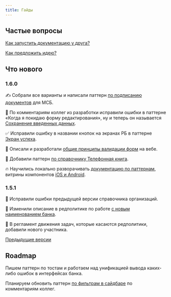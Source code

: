 ```yaml
---
title: Гайды
---
```


## Частые вопросы

[Как запустить документацию у друга?](./about/deploy/)

[Как предложить идею?](./about/feature-requests/)

## Что нового

### 1.6.0

✍ Собрали все варианты и написали паттерн [по подписанию документов](./patterns/signing) для МСБ.

💾 По комментариям коллег из разработки исправили ошибки в паттерне «Когда я покидаю форму редактирования», ну и теперь он называется [Сохранение введенных данных](./patterns/saving-data).

✅ Исправили ошибку в названии кнопок на экранах РБ в паттерне [Экран успеха](./patterns/result).

🚫 Описали и разработали [общие принципы валидации форм](./patterns/validation) на вебе.

📱 Добавили паттерн [по справочнику Телефонная книга](./patterns/classified/phone).

🔥 Научились локально разворачивать [документацию по паттернам](./about/deploy), витрины компонентов [iOS и Android](./showcases).

### 1.5.1

🐞 Исправили ошибки предыдущей версии справочника организаций.

📃 Изменили описание в редполитике по работе [с новым наименованием банка](./rdpk#банк-с-маленькой-буквы).

🤸 В регламент движения задач, которые касаются редполитики, добавили нового участника.

[Предыдущие версии](./changelog)

## Roadmap

Пишем паттерн по тостам и работаем над унификацией вывода каких-либо ошибок в интерфейсах банка.

Планируем обновить паттерн [по фильтрам в сайдбаре](./patterns/sidebar-filters/) по комментариям коллег.

